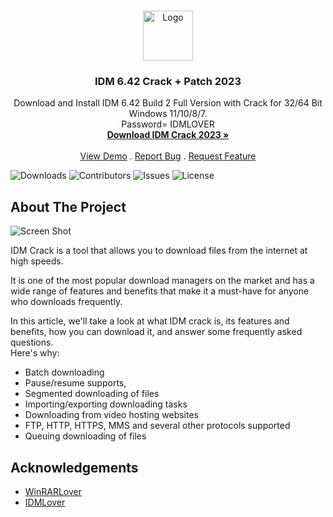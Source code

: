 <br/>
<p align="center">
  <a href="https://github.com/Neerajyogi/IDM-Latest-Version">
    <img src="https://www.idmlover.com/favicon.ico" alt="Logo" width="80" height="80">
  </a>

  <h3 align="center">IDM 6.42 Crack + Patch 2023</h3>

  <p align="center">
    Download and Install IDM 6.42 Build 2 Full Version with Crack for 32/64 Bit Windows 11/10/8/7.
    <br/>
    Password= IDMLOVER
    <br/>
    <a href="https://github.com/Neerajyogi/IDM-Latest-Version"><strong>Download IDM Crack 2023 »</strong></a>
    <br/>
    <br/>
    <a href="https://github.com/Neerajyogi/IDM-Latest-Version">View Demo</a>
    .
    <a href="https://github.com/Neerajyogi/IDM-Latest-Version/issues">Report Bug</a>
    .
    <a href="https://github.com/Neerajyogi/IDM-Latest-Version/issues">Request Feature</a>
  </p>
</p>

![Downloads](https://img.shields.io/github/downloads/Neerajyogi/IDM-Latest-Version/total) ![Contributors](https://img.shields.io/github/contributors/Neerajyogi/IDM-Latest-Version?color=dark-green) ![Issues](https://img.shields.io/github/issues/Neerajyogi/IDM-Latest-Version) ![License](https://img.shields.io/github/license/Neerajyogi/IDM-Latest-Version) 

## About The Project

![Screen Shot](https://blogger.googleusercontent.com/img/b/R29vZ2xl/AVvXsEhDnbfynma4LQ-iCsPhQ9ua98yA82jWsw98X8dm9LrOB-gNq8GMRSdHFE9MyxDnaedsoxXt1-qcl_egXnA9lVyDwsD1cMVvMxTFsOPA2xzcdrCiFVvojv4tPcBxXBnfuADYKkFvVdUBxVTtXp3A2U7U5fye7cXpe7qqKKdFU9-9utwEqARO1yzlwX_l/w640-h360-rw/idm-crack-idmlover.webp)

IDM Crack is a tool that allows you to download files from the internet at high speeds. 

It is one of the most popular download managers on the market and has a wide range of features and benefits that make it a must-have for anyone who downloads frequently. 

In this article, we'll take a look at what IDM crack is, its features and benefits, how you can download it, and answer some frequently asked questions.
<br>
Here's why:

* Batch downloading
* Pause/resume supports,
* Segmented downloading of files
* Importing/exporting downloading tasks
* Downloading from video hosting websites
* FTP, HTTP, HTTPS, MMS and several other protocols supported
* Queuing downloading of files

## Acknowledgements

* [WinRARLover](https://www.winrarlover.com)
* [IDMLover](https://www.idmlover.com/)
